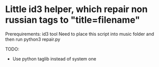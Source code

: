 # Little id3 helper, which repair non russian tags to "title=filename"
Prerequirements: id3 tool
Need to place this script into music folder and then run python3 repair.py

TODO:
 - Use python taglib instead of system one
